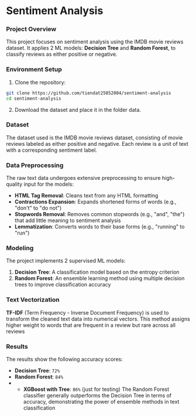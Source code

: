 # Sentiment Analysis

### Project Overview
This project focuses on sentiment analysis using the IMDB movie reviews dataset. It applies 2 ML models: **Decision Tree** and **Random Forest**, to classify reviews as either positive or negative. 

### Environment Setup
1. Clone the repository:
```bash
git clone https://github.com/tiendat25052004/sentiment-analysis
cd sentiment-analysis
```
2. Download the dataset and place it in the folder data.

### Dataset
The dataset used is the IMDB movie reviews dataset, consisting of movie reviews labeled as either positive and negative. Each review is a unit of text with a corresponding sentiment label.

### Data Preprocessing
The raw text data undergoes extensive preprocessing to ensure high-quality input for the models:
- **HTML Tag Removal**: Cleans text from any HTML formatting
- **Contractions Expansion**: Expands shortened forms of words (e.g., "don't" to "do not")
- **Stopwords Removal**: Removes common stopwords (e.g., "and", "the") that add little meaning to sentiment analysis
- **Lemmatization**: Converts words to their base forms (e.g., "running" to "run")

### Modeling
The project implements 2 supervised ML models:
1. **Decision Tree**: A classification model based on the entropy criterion
2. **Random Forest**: An ensemble learning method using multiple decision trees to improve classification accuracy

### Text Vectorization
**TF-IDF** (Term Frequency - Inverse Document Frequency) is used to transform the cleaned text data into numerical vectors. This method assigns higher weight to words that are frequent in a review but rare across all reviews

### Results
The results show the following accuracy scores:
- **Decision Tree**: ```72%```
- **Random Forest**: ```84%```
- - **XGBoost with Tree**: ```86%``` (just for testing)
The Random Forest classifier generally outperforms the Decision Tree in terms of accuracy, demonstrating the power of ensemble methods in text classification